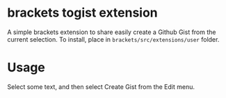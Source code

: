 brackets togist extension
===

A simple brackets extension to share easily create a Github Gist from the current selection. To install, place in ```brackets/src/extensions/user``` folder. 

Usage
=====
Select some text, and then select Create Gist from the Edit menu.

